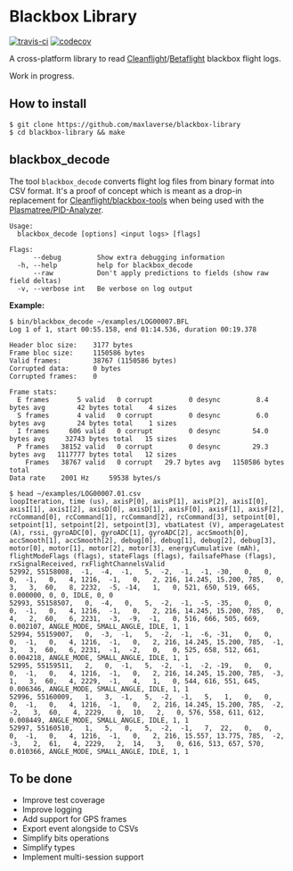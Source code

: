 # Blackbox Library

[![travis-ci](https://travis-ci.org/maxlaverse/blackbox-library.svg?branch=master)](https://travis-ci.org/maxlaverse/blackbox-library)
[![codecov](https://codecov.io/gh/maxlaverse/blackbox-library/branch/master/graph/badge.svg)](https://codecov.io/gh/maxlaverse/blackbox-library)



A cross-platform library to read [Cleanflight]/[Betaflight] blackbox flight logs.

Work in progress.

## How to install
```
$ git clone https://github.com/maxlaverse/blackbox-library
$ cd blackbox-library && make
```

## blackbox_decode
The tool `blackbox_decode` converts flight log files from binary format into CSV format.
It's a proof of concept which is meant as a drop-in replacement for [Cleanflight/blackbox-tools] when being used with the [Plasmatree/PID-Analyzer].

```
Usage:
  blackbox_decode [options] <input logs> [flags]

Flags:
      --debug         Show extra debugging information
  -h, --help          help for blackbox_decode
      --raw           Don't apply predictions to fields (show raw field deltas)
  -v, --verbose int   Be verbose on log output
```

**Example:**
```
$ bin/blackbox_decode ~/examples/LOG00007.BFL
Log 1 of 1, start 00:55.158, end 01:14.536, duration 00:19.378

Header bloc size:    3177 bytes
Frame bloc size:     1150586 bytes
Valid frames:        38767 (1150586 bytes)
Corrupted data:      0 bytes
Corrupted frames:    0

Frame stats:
  E frames       5 valid   0 corrupt         0 desync         8.4 bytes avg        42 bytes total    4 sizes
  S frames       4 valid   0 corrupt         0 desync         6.0 bytes avg        24 bytes total    1 sizes
  I frames     606 valid   0 corrupt         0 desync        54.0 bytes avg     32743 bytes total   15 sizes
  P frames   38152 valid   0 corrupt         0 desync        29.3 bytes avg   1117777 bytes total   12 sizes
    Frames   38767 valid   0 corrupt   29.7 bytes avg   1150586 bytes total
Data rate	 2001 Hz	 59538 bytes/s

$ head ~/examples/LOG00007.01.csv
loopIteration, time (us), axisP[0], axisP[1], axisP[2], axisI[0], axisI[1], axisI[2], axisD[0], axisD[1], axisF[0], axisF[1], axisF[2], rcCommand[0], rcCommand[1], rcCommand[2], rcCommand[3], setpoint[0], setpoint[1], setpoint[2], setpoint[3], vbatLatest (V), amperageLatest (A), rssi, gyroADC[0], gyroADC[1], gyroADC[2], accSmooth[0], accSmooth[1], accSmooth[2], debug[0], debug[1], debug[2], debug[3], motor[0], motor[1], motor[2], motor[3], energyCumulative (mAh), flightModeFlags (flags), stateFlags (flags), failsafePhase (flags), rxSignalReceived, rxFlightChannelsValid
52992, 55158008,  -1,  -4,  -1,   5,  -2,  -1,  -1, -30,   0,   0,   0,  -1,   0,   4, 1216,  -1,   0,   2, 216, 14.245, 15.200, 785,   0,   3,   3,  60,   8, 2232,  -5, -14,   1,   0, 521, 650, 519, 665, 0.000000, 0, 0, IDLE, 0, 0
52993, 55158507,   0,  -4,   0,   5,  -2,  -1,  -5, -35,   0,   0,   0,  -1,   0,   4, 1216,  -1,   0,   2, 216, 14.245, 15.200, 785,   0,   4,   2,  60,   6, 2231,  -3,  -9,  -1,   0, 516, 666, 505, 669, 0.002107, ANGLE_MODE, SMALL_ANGLE, IDLE, 1, 1
52994, 55159007,   0,  -3,  -1,   5,  -2,  -1,  -6, -31,   0,   0,   0,  -1,   0,   4, 1216,  -1,   0,   2, 216, 14.245, 15.200, 785,  -1,   3,   3,  60,   6, 2231,  -1,  -2,   0,   0, 525, 658, 512, 661, 0.004218, ANGLE_MODE, SMALL_ANGLE, IDLE, 1, 1
52995, 55159511,   2,   0,  -1,   5,  -2,  -1,  -2, -19,   0,   0,   0,  -1,   0,   4, 1216,  -1,   0,   2, 216, 14.245, 15.200, 785,  -3,   1,   3,  60,   4, 2229,  -1,   4,   1,   0, 544, 616, 551, 645, 0.006346, ANGLE_MODE, SMALL_ANGLE, IDLE, 1, 1
52996, 55160009,   1,   3,  -1,   5,  -2,  -1,   5,   1,   0,   0,   0,  -1,   0,   4, 1216,  -1,   0,   2, 216, 14.245, 15.200, 785,  -2,  -2,   3,  60,   4, 2229,   0,  10,   2,   0, 576, 558, 611, 612, 0.008449, ANGLE_MODE, SMALL_ANGLE, IDLE, 1, 1
52997, 55160510,   1,   5,   0,   5,  -2,  -1,   7,  22,   0,   0,   0,  -1,   0,   4, 1216,  -1,   0,   2, 216, 15.557, 13.775, 785,  -2,  -3,   2,  61,   4, 2229,   2,  14,   3,   0, 616, 513, 657, 570, 0.010366, ANGLE_MODE, SMALL_ANGLE, IDLE, 1, 1
```

## To be done
* Improve test coverage
* Improve logging
* Add support for GPS frames
* Export event alongside to CSVs
* Simplify bits operations
* Simplify types
* Implement multi-session support

[Cleanflight]: https://github.com/cleanflight/cleanflight
[Betaflight]: https://github.com/betaflight/betaflight
[Cleanflight/blackbox-tools]: https://github.com/cleanflight/blackbox-tools
[Plasmatree/PID-Analyzer]: https://github.com/Plasmatree/PID-Analyzer